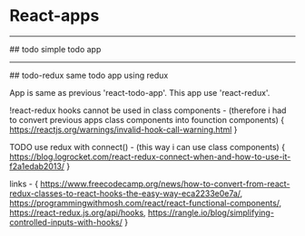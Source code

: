 # React-apps
<hr>
## todo
simple todo app


<hr>
## todo-redux
same todo app using redux

App is same as previous 'react-todo-app'.
This app use 'react-redux'.

!react-redux hooks cannot be used in class components - (therefore i had to convert previous apps class components into founction components) {
    https://reactjs.org/warnings/invalid-hook-call-warning.html
}

TODO use redux with connect() - (this way i can use class components) {
    https://blog.logrocket.com/react-redux-connect-when-and-how-to-use-it-f2a1edab2013/
}

links - {
    https://www.freecodecamp.org/news/how-to-convert-from-react-redux-classes-to-react-hooks-the-easy-way-eca2233e0e7a/,
    https://programmingwithmosh.com/react/react-functional-components/,
    https://react-redux.js.org/api/hooks,
    https://rangle.io/blog/simplifying-controlled-inputs-with-hooks/
}
